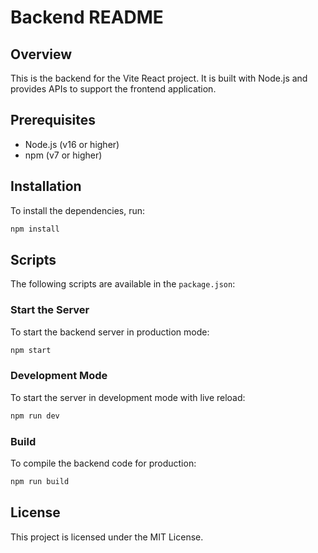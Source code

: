 # Backend README

## Overview
This is the backend for the Vite React project. It is built with Node.js and provides APIs to support the frontend application.

## Prerequisites
- Node.js (v16 or higher)
- npm (v7 or higher)

## Installation
To install the dependencies, run:
```bash
npm install
```

## Scripts
The following scripts are available in the `package.json`:

### Start the Server
To start the backend server in production mode:
```bash
npm start
```

### Development Mode
To start the server in development mode with live reload:
```bash
npm run dev
```

### Build
To compile the backend code for production:
```bash
npm run build
```

## License
This project is licensed under the MIT License.